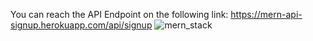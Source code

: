 You can reach the API Endpoint on the following link:
https://mern-api-signup.herokuapp.com/api/signup
![mern_stack](https://user-images.githubusercontent.com/17958614/123429043-ea48e080-d5df-11eb-94b5-b18117b2d0a8.PNG)
